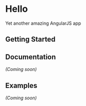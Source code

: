 # Hello

Yet another amazing AngularJS app

## Getting Started

## Documentation
_(Coming soon)_

## Examples
_(Coming soon)_


